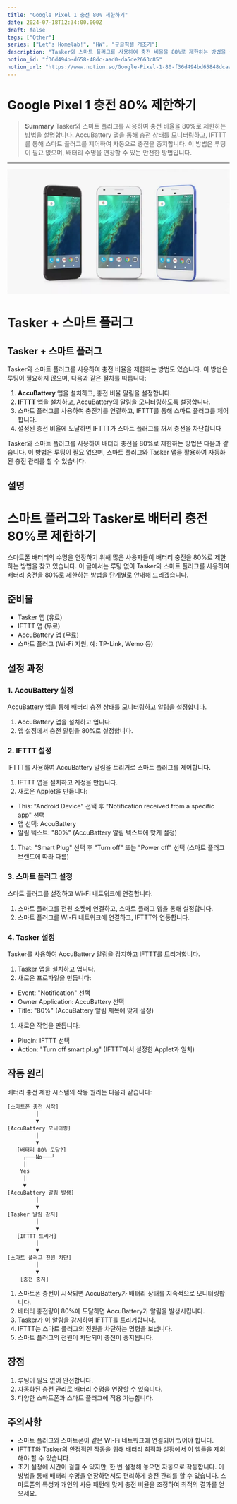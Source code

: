 ```yaml
---
title: "Google Pixel 1 충전 80% 제한하기"
date: 2024-07-18T12:34:00.000Z
draft: false
tags: ["Other"]
series: ["Let's Homelab!", "HW", "구글픽셀 개조기"]
description: "Tasker와 스마트 플러그를 사용하여 충전 비율을 80%로 제한하는 방법을 설명합니다. AccuBattery 앱을 통해 충전 상태를 모니터링하고, IFTTT를 통해 스마트 플러그를 제어하여 자동으로 충전을 중지합니다. 이 방법은 루팅이 필요 없으며, 배터리 수명을 연장할 수 있는 안전한 방법입니다."
notion_id: "f36d494b-d658-48dc-aad0-da5de2663c85"
notion_url: "https://www.notion.so/Google-Pixel-1-80-f36d494bd65848dcaad0da5de2663c85"
---
```


# Google Pixel 1 충전 80% 제한하기

> **Summary**
> Tasker와 스마트 플러그를 사용하여 충전 비율을 80%로 제한하는 방법을 설명합니다. AccuBattery 앱을 통해 충전 상태를 모니터링하고, IFTTT를 통해 스마트 플러그를 제어하여 자동으로 충전을 중지합니다. 이 방법은 루팅이 필요 없으며, 배터리 수명을 연장할 수 있는 안전한 방법입니다.

---

![Image](image_a93020b3ad8f.webp)

# **Tasker + 스마트 플러그**

## **Tasker + 스마트 플러그**

Tasker와 스마트 플러그를 사용하여 충전 비율을 제한하는 방법도 있습니다. 이 방법은 루팅이 필요하지 않으며, 다음과 같은 절차를 따릅니다:

1. **AccuBattery** 앱을 설치하고, 충전 비율 알림을 설정합니다.
1. **IFTTT** 앱을 설치하고, AccuBattery의 알림을 모니터링하도록 설정합니다.
1. 스마트 플러그를 사용하여 충전기를 연결하고, IFTTT를 통해 스마트 플러그를 제어합니다.
1. 설정된 충전 비율에 도달하면 IFTTT가 스마트 플러그를 꺼서 충전을 차단합니다

Tasker와 스마트 플러그를 사용하여 배터리 충전을 80%로 제한하는 방법은 다음과 같습니다. 이 방법은 루팅이 필요 없으며, 스마트 플러그와 Tasker 앱을 활용하여 자동화된 충전 관리를 할 수 있습니다.

## 설명

# 스마트 플러그와 Tasker로 배터리 충전 80%로 제한하기

스마트폰 배터리의 수명을 연장하기 위해 많은 사용자들이 배터리 충전을 80%로 제한하는 방법을 찾고 있습니다. 이 글에서는 루팅 없이 Tasker와 스마트 플러그를 사용하여 배터리 충전을 80%로 제한하는 방법을 단계별로 안내해 드리겠습니다.

## 준비물

- Tasker 앱 (유료)
- IFTTT 앱 (무료)
- AccuBattery 앱 (무료)
- 스마트 플러그 (Wi-Fi 지원, 예: TP-Link, Wemo 등)
## 설정 과정

### 1. AccuBattery 설정

AccuBattery 앱을 통해 배터리 충전 상태를 모니터링하고 알림을 설정합니다.

1. AccuBattery 앱을 설치하고 엽니다.
1. 앱 설정에서 충전 알림을 80%로 설정합니다.
### 2. IFTTT 설정

IFTTT를 사용하여 AccuBattery 알림을 트리거로 스마트 플러그를 제어합니다.

1. IFTTT 앱을 설치하고 계정을 만듭니다.
1. 새로운 Applet을 만듭니다:
  - This: "Android Device" 선택 후 "Notification received from a specific app" 선택
  - 앱 선택: AccuBattery
  - 알림 텍스트: "80%" (AccuBattery 알림 텍스트에 맞게 설정)
1. That: "Smart Plug" 선택 후 "Turn off" 또는 "Power off" 선택 (스마트 플러그 브랜드에 따라 다름)
### 3. 스마트 플러그 설정

스마트 플러그를 설정하고 Wi-Fi 네트워크에 연결합니다.

1. 스마트 플러그를 전원 소켓에 연결하고, 스마트 플러그 앱을 통해 설정합니다.
1. 스마트 플러그를 Wi-Fi 네트워크에 연결하고, IFTTT와 연동합니다.
### 4. Tasker 설정

Tasker를 사용하여 AccuBattery 알림을 감지하고 IFTTT를 트리거합니다.

1. Tasker 앱을 설치하고 엽니다.
1. 새로운 프로파일을 만듭니다:
  - Event: "Notification" 선택
  - Owner Application: AccuBattery 선택
  - Title: "80%" (AccuBattery 알림 제목에 맞게 설정)
1. 새로운 작업을 만듭니다:
  - Plugin: IFTTT 선택
  - Action: "Turn off smart plug" (IFTTT에서 설정한 Applet과 일치)
## 작동 원리

배터리 충전 제한 시스템의 작동 원리는 다음과 같습니다:

```plain text
[스마트폰 충전 시작]
         │
         ▼
[AccuBattery 모니터링]
         │
         ▼
   [배터리 80% 도달?]
     ┌───No───┘
     │
    Yes
     │
     ▼
[AccuBattery 알림 발생]
         │
         ▼
[Tasker 알림 감지]
         │
         ▼
   [IFTTT 트리거]
         │
         ▼
[스마트 플러그 전원 차단]
         │
         ▼
    [충전 중지]

```

1. 스마트폰 충전이 시작되면 AccuBattery가 배터리 상태를 지속적으로 모니터링합니다.
1. 배터리 충전량이 80%에 도달하면 AccuBattery가 알림을 발생시킵니다.
1. Tasker가 이 알림을 감지하여 IFTTT를 트리거합니다.
1. IFTTT는 스마트 플러그의 전원을 차단하는 명령을 보냅니다.
1. 스마트 플러그의 전원이 차단되어 충전이 중지됩니다.
## 장점

1. 루팅이 필요 없어 안전합니다.
1. 자동화된 충전 관리로 배터리 수명을 연장할 수 있습니다.
1. 다양한 스마트폰과 스마트 플러그에 적용 가능합니다.
## 주의사항

- 스마트 플러그와 스마트폰이 같은 Wi-Fi 네트워크에 연결되어 있어야 합니다.
- IFTTT와 Tasker의 안정적인 작동을 위해 배터리 최적화 설정에서 이 앱들을 제외해야 할 수 있습니다.
- 초기 설정에 시간이 걸릴 수 있지만, 한 번 설정해 놓으면 자동으로 작동합니다.
이 방법을 통해 배터리 수명을 연장하면서도 편리하게 충전 관리를 할 수 있습니다. 스마트폰의 특성과 개인의 사용 패턴에 맞게 충전 비율을 조정하여 최적의 결과를 얻으세요.

